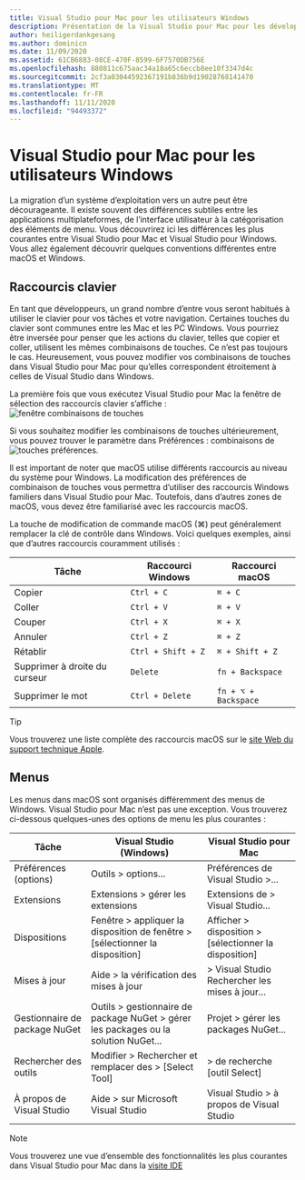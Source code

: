 ```yaml
---
title: Visual Studio pour Mac pour les utilisateurs Windows
description: Présentation de la Visual Studio pour Mac pour les développeurs connaissant l’utilisation de Visual Studio sur le système d’exploitation Windows.
author: heiligerdankgesang
ms.author: dominicn
ms.date: 11/09/2020
ms.assetid: 61CB6883-08CE-470F-8599-6F7570DB756E
ms.openlocfilehash: 880811c675aac34a18a65c6eccb8ee10f3347d4c
ms.sourcegitcommit: 2cf3a03044592367191b836b9d19028768141470
ms.translationtype: MT
ms.contentlocale: fr-FR
ms.lasthandoff: 11/11/2020
ms.locfileid: "94493372"
---
```

# <a name="visual-studio-for-mac-for-windows-users"></a>Visual Studio pour Mac pour les utilisateurs Windows

La migration d’un système d’exploitation vers un autre peut être décourageante. Il existe souvent des différences subtiles entre les applications multiplateformes, de l’interface utilisateur à la catégorisation des éléments de menu. Vous découvrirez ici les différences les plus courantes entre Visual Studio pour Mac et Visual Studio pour Windows. Vous allez également découvrir quelques conventions différentes entre macOS et Windows.

## <a name="keyboard-shortcuts"></a>Raccourcis clavier

En tant que développeurs, un grand nombre d’entre vous seront habitués à utiliser le clavier pour vos tâches et votre navigation. Certaines touches du clavier sont communes entre les Mac et les PC Windows. Vous pourriez être inversée pour penser que les actions du clavier, telles que copier et coller, utilisent les mêmes combinaisons de touches. Ce n’est pas toujours le cas. Heureusement, vous pouvez modifier vos combinaisons de touches dans Visual Studio pour Mac pour qu’elles correspondent étroitement à celles de Visual Studio dans Windows.

La première fois que vous exécutez Visual Studio pour Mac la fenêtre de sélection des raccourcis clavier s’affiche : ![ fenêtre combinaisons de touches](media/ide-tour-2019-keyboard-shortcut.png)

Si vous souhaitez modifier les combinaisons de touches ultérieurement, vous pouvez trouver le paramètre dans Préférences : combinaisons de ![ touches préférences.](media/customizing-the-ide-image10a.png)

Il est important de noter que macOS utilise différents raccourcis au niveau du système pour Windows. La modification des préférences de combinaison de touches vous permettra d’utiliser des raccourcis Windows familiers dans Visual Studio pour Mac. Toutefois, dans d’autres zones de macOS, vous devez être familiarisé avec les raccourcis macOS.

La touche de modification de commande macOS (⌘) peut généralement remplacer la clé de contrôle dans Windows. Voici quelques exemples, ainsi que d’autres raccourcis couramment utilisés :

|Tâche                   |Raccourci Windows         |Raccourci macOS      |
|-----------------------|-------------------------|--------------------|
|Copier                   |`Ctrl + C`               |`⌘ + C`             |
|Coller                  |`Ctrl + V`               |`⌘ + V`             |
|Couper                    |`Ctrl + X`               |`⌘ + X`             |
|Annuler                   |`Ctrl + Z`               |`⌘ + Z`             |
|Rétablir                   |`Ctrl + Shift + Z`       |`⌘ + Shift + Z`     |
|Supprimer à droite du curseur |`Delete`                 |`fn + Backspace`    |
|Supprimer le mot            |`Ctrl + Delete`          |`fn + ⌥ + Backspace`|

> [!TIP]
> Vous trouverez une liste complète des raccourcis macOS sur le [site Web du support technique Apple](https://support.apple.com/en-us/HT201236).

## <a name="menus"></a>Menus

Les menus dans macOS sont organisés différemment des menus de Windows. Visual Studio pour Mac n’est pas une exception. Vous trouverez ci-dessous quelques-unes des options de menu les plus courantes :

|Tâche                   |Visual Studio (Windows)                                              |Visual Studio pour Mac                |
|-----------------------|---------------------------------------------------------------------|-------------------------------------|
|Préférences (options)  |Outils > options...                                                   |Préférences de Visual Studio >...       |
|Extensions             |Extensions > gérer les extensions                                       |Extensions de > Visual Studio...        |
|Dispositions                |Fenêtre > appliquer la disposition de fenêtre > [sélectionner la disposition]                       |Afficher > disposition > [sélectionner la disposition]               |
|Mises à jour                |Aide > la vérification des mises à jour                                             |> Visual Studio Rechercher les mises à jour... |
|Gestionnaire de package NuGet  |Outils > gestionnaire de package NuGet > gérer les packages ou la solution NuGet... |Projet > gérer les packages NuGet...   |
|Rechercher des outils             |Modifier > Rechercher et remplacer des > [Select Tool]                              |> de recherche [outil Select]               |
|À propos de Visual Studio    |Aide > sur Microsoft Visual Studio                                 |Visual Studio > à propos de Visual Studio  

> [!NOTE]
> Vous trouverez une vue d’ensemble des fonctionnalités les plus courantes dans Visual Studio pour Mac dans la [visite IDE](ide-tour.md)